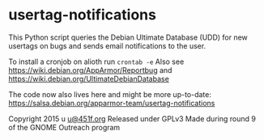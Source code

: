 # usertag-notifications
This Python script queries the Debian Ultimate Database (UDD) 
for new usertags on bugs and sends email notifications
to the user.


To install a cronjob on alioth run `crontab -e`
Also see https://wiki.debian.org/AppArmor/Reportbug
and https://wiki.debian.org/UltimateDebianDatabase


The code now also lives here and might be more up-to-date:
https://salsa.debian.org/apparmor-team/usertag-notifications


Copyright 2015 u <u@451f.org>
Released under GPLv3
Made during round 9 of the GNOME Outreach program
